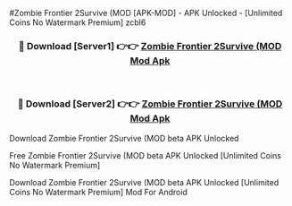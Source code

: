 #Zombie Frontier 2Survive (MOD [APK-MOD] - APK Unlocked - [Unlimited Coins No Watermark Premium] zcbl6



<div align="center">

<h3>🔴 Download [Server1] 👉👉 <a href="https://momento.my/?title=Zombie_Frontier_2Survive_(MOD">Zombie Frontier 2Survive (MOD Mod Apk</a></h3><br>

<h3>🔴 Download [Server2] 👉👉 <a href="https://momento.my/?title=Zombie_Frontier_2Survive_(MOD">Zombie Frontier 2Survive (MOD Mod Apk</a></h3>
</div>



Download Zombie Frontier 2Survive (MOD beta APK Unlocked

Free Zombie Frontier 2Survive (MOD beta APK Unlocked [Unlimited Coins No Watermark Premium]

Download Zombie Frontier 2Survive (MOD beta APK Unlocked [Unlimited Coins No Watermark Premium] Mod For Android
